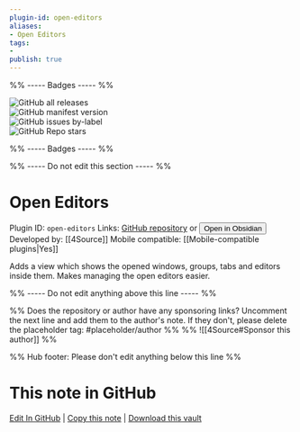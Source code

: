 ```yaml
---
plugin-id: open-editors
aliases:
- Open Editors
tags: 
- 
publish: true
---
```


%% ----- Badges ----- %%

![GitHub all releases](https://img.shields.io/github/downloads/4Source/open-editors-obsidian-plugin/total?color=573E7A&logo=github&style=for-the-badge)   
![GitHub manifest version](https://img.shields.io/github/manifest-json/v/4Source/open-editors-obsidian-plugin?color=573E7A&logo=github&style=for-the-badge)   
![GitHub issues by-label](https://img.shields.io/github/issues/4Source/open-editors-obsidian-plugin/help%20wanted?color=573E7A&logo=github&style=for-the-badge)   
![GitHub Repo stars](https://img.shields.io/github/stars/4Source/open-editors-obsidian-plugin?color=573E7A&logo=github&style=for-the-badge)

%% ----- Badges ----- %%

%% ----- Do not edit this section ----- %%

# Open Editors

Plugin ID: `open-editors`
Links: [GitHub repository](https://github.com/4Source/open-editors-obsidian-plugin) or [<button id=HH>Open in Obsidian</button>](obsidian://show-plugin?id=open-editors)
Developed by: [[4Source]]
Mobile compatible: [[Mobile-compatible plugins|Yes]]

Adds a view which shows the opened windows, groups, tabs and editors inside them. Makes managing the open editors easier.

%% ----- Do not edit anything above this line ----- %% 

%% Does the repository or author have any sponsoring links? Uncomment the next line and add them to the author's note. If they don't, please delete the placeholder tag: #placeholder/author %%
%% ![[4Source#Sponsor this author]] %%

%% Hub footer: Please don't edit anything below this line %%

# This note in GitHub

<span class="git-footer">[Edit In GitHub](https://github.dev/obsidian-community/obsidian-hub/blob/main/02%20-%20Community%20Expansions/02.05%20All%20Community%20Expansions/Plugins/open-editors.md "git-hub-edit-note") | [Copy this note](https://raw.githubusercontent.com/obsidian-community/obsidian-hub/main/02%20-%20Community%20Expansions/02.05%20All%20Community%20Expansions/Plugins/open-editors.md "git-hub-copy-note") | [Download this vault](https://github.com/obsidian-community/obsidian-hub/archive/refs/heads/main.zip "git-hub-download-vault") </span>
